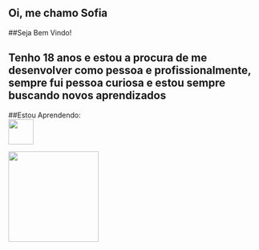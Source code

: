 ## Oi, me chamo Sofia
##Seja Bem Vindo!

## Tenho 18 anos e estou a procura de me desenvolver como pessoa e profissionalmente, sempre fui pessoa curiosa e estou sempre buscando novos aprendizados <i class="fa-regular fa-face-smile-beam"></i>

##Estou Aprendendo:<br>
<img width=50px; src="https://cdn.jsdelivr.net/gh/devicons/devicon/icons/javascript/javascript-original.svg" />
          
<div>
<a href="https://github.com/Sofias2">
<img height="180em" src="https://github-readme-stats.vercel.app/api/top-langs/?username=seu-usuário-aqui&layout=compact&langs_count=7&theme=dracula"/>
 </div>
